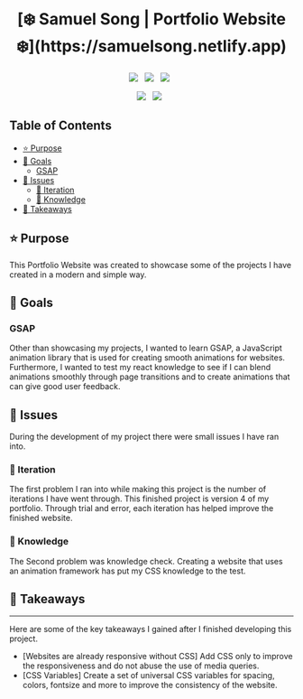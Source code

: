 <h1 align='center'>[❄️ Samuel Song | Portfolio Website ❄️](https://samuelsong.netlify.app)</h1>


<p align='center'>
  <img src="https://img.shields.io/badge/HTML5-E34F26?style=for-the-badge&logo=html5&logoColor=white" />&nbsp;&nbsp;
  <img src="https://img.shields.io/badge/CSS3-1572B6?style=for-the-badge&logo=css3&logoColor=white" />&nbsp;&nbsp;
  <img src="https://img.shields.io/badge/JavaScript-F7DF1E?style=for-the-badge&logo=javascript&logoColor=black" />&nbsp;&nbsp;
</p>
<p align='center'>
  <img src="https://img.shields.io/badge/React-20232A?style=for-the-badge&logo=react&logoColor=61DAFB" />&nbsp;&nbsp;
  <img src="https://img.shields.io/badge/GSAP-green" />&nbsp;&nbsp;
</p>

<h2>Table of Contents</h2>


- [⭐ Purpose](#-purpose)
- [🥅 Goals](#-goals)
  - [ GSAP](#-gsap)
- [🚩 Issues](#-issues)
  - [🔁 Iteration](#-iteration)
  - [📖 Knowledge](#-knowledge)
- [📜 Takeaways](#-takeaways)


## ⭐ Purpose
This Portfolio Website was created to showcase some of the projects I have created in a modern and simple way.

## 🥅 Goals

### GSAP
Other than showcasing my projects, I wanted to learn GSAP, a JavaScript animation library that is used for creating smooth animations for websites.
Furthermore, I wanted to test my react knowledge to see if I can blend animations smoothly through page transitions and to create animations that can give good user feedback.


## 🚩 Issues
During the development of my project there were small issues I have ran into.
### 🔁 Iteration
The first problem I ran into while making this project is the number of iterations I have went through. This finished project is version 4 of my portfolio.
Through trial and error, each iteration has helped improve the finished website.

### 📖 Knowledge
The Second problem was knowledge check. Creating a website that uses an animation framework has put my CSS knowledge to the test. 

## 📜 Takeaways
***
Here are some of the key takeaways I gained after I finished developing this project.
* [Websites are already responsive without CSS]
  Add CSS only to improve the responsiveness and do not abuse the use of media queries.
* [CSS Variables]
  Create a set of universal CSS variables for spacing, colors, fontsize and more to improve the consistency of the website.




